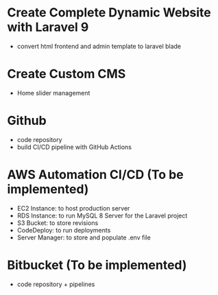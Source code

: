 # Create Complete Dynamic Website with Laravel 9

- convert html frontend and admin template to laravel blade

# Create Custom CMS
- Home slider management

# Github
- code repository 
- build CI/CD pipeline with GitHub Actions
# AWS Automation CI/CD (To be implemented)
- EC2 Instance: to host production server
- RDS Instance: to run MySQL 8 Server for the Laravel project
- S3 Bucket: to store revisions
- CodeDeploy: to run deployments
- Server Manager: to store and populate .env file

# Bitbucket (To be implemented)
- code repository + pipelines